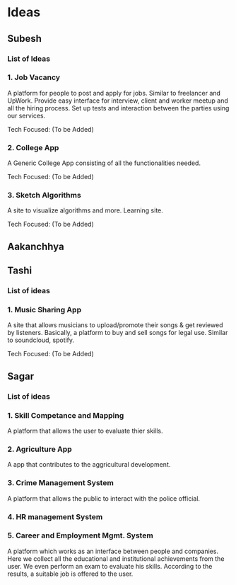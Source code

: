 # Ideas

## Subesh

### List of Ideas

### 1. Job Vacancy

A platform for people to post and apply for jobs. Similar to freelancer and UpWork. Provide easy interface for interview, client and  worker meetup and all the hiring process. Set up tests and interaction between the parties using our services.

Tech Focused: (To be Added)

### 2. College App

A Generic College App consisting of all the functionalities needed. 

Tech Focused: (To be Added)

### 3. Sketch Algorithms

A site to visualize algorithms and more. Learning site.

Tech Focused: (To be Added)


## Aakanchhya
     



## Tashi

### List of ideas

### 1. Music Sharing App

A site that allows musicians to upload/promote their songs & get reviewed by listeners. Basically, a platform to buy and sell songs for legal use.
Similar to soundcloud, spotify.

Tech Focused: (To be Added)

## Sagar

### List of ideas

### 1. Skill Competance and Mapping

A platform that allows the user to evaluate thier skills.


### 2. Agriculture App

A app that contributes to the aggricultural development.


### 3. Crime Management System

A platform that allows the public to interact with the police official.


### 4. HR management System


### 5. Career and Employment Mgmt. System

A platform which works as an interface between people and companies. Here we collect all the educational  and institutional achievements from the user. We even perform an exam to evaluate his skills. According to the results, a suitable job is offered to the user.




